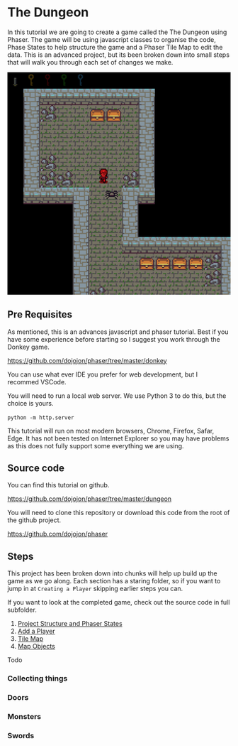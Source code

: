 # The Dungeon

In this tutorial we are going to create a game called the The Dungeon using Phaser.  The game will be using javascript classes to organise the code, Phase States to help structure the game and a Phaser Tile Map to edit the data.  This is an advanced project, but its been broken down into small steps that will walk you through each set of changes we make.

![Dungeon](/dungeon/screenshots/dungeon1.png?raw=true "Spiders!")

## Pre Requisites

As mentioned, this is an advances javascript and phaser tutorial.  Best if you have some experience before starting so I suggest you work through the Donkey game. 

https://github.com/dojojon/phaser/tree/master/donkey

You can use what ever IDE you prefer for web development, but I recommed VSCode.  

You will need to run a local web server.  We use Python 3 to do this, but the choice is yours.

```python -m http.server```

This tutorial will run on most modern browsers, Chrome, Firefox, Safar, Edge.  It has not been tested on Internet Explorer so you may have problems as this does not fully support some everything we are using.

## Source code

You can find this tutorial on github.

https://github.com/dojojon/phaser/tree/master/dungeon

You will need to clone this repository or download this code from the root of the github project.

https://github.com/dojojon/phaser

## Steps

This project has been broken down into chunks will help up build up the game as we go along.  Each section has a staring folder, so if you want to jump in at ```Creating a Player``` skipping earlier steps you can.

If you want to look at the completed game, check out the source code in full subfolder.

1. [Project Structure and Phaser States](project_structure_and_phaser_states.md)
1. [Add a Player](add_a_player.md)
1. [Tile Map](tile_map.md)
1. [Map Objects](map_objects.md)

Todo
### Collecting things
### Doors
### Monsters
### Swords 

